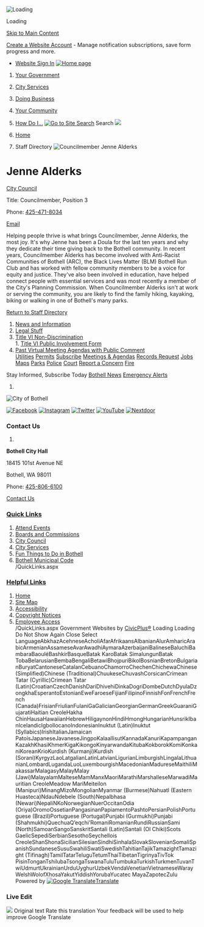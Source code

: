   ![Loading](images//Users/michelle/open-data3/data_source/wa/bothell/cache/www.bothellwa.gov_Directory.aspx_EID_326/images/f670a106ac58a1cee931fe95351d090f97234233aa7fbc3e28e6c0560a41fa10.gif) 

Loading

  [Skip to Main Content](https://www.bothellwa.gov/Directory.aspx?EID=326/#contentarea)  

 [Create a Website Account](https://www.bothellwa.gov/MyAccount/ProfileCreate)  - Manage notification subscriptions, save form progress and more.    

 *  [Website Sign In](https://www.bothellwa.gov/MyAccount) 
  [![Home page](images//Users/michelle/open-data3/data_source/wa/bothell/cache/www.bothellwa.gov_Directory.aspx_EID_326/images/3c1a6317ca14f7c7bb854f823194b1ed26b42704a9231ff6ddabedb648cbad40.png)](https://www.bothellwa.gov)  

 1.  [Your Government](https://www.bothellwa.gov/27/Your-Government) 
 1.  [City Services](https://www.bothellwa.gov/101/City-Services) 
 1.  [Doing Business](https://www.bothellwa.gov/35/Doing-Business) 
 1.  [Your Community](https://www.bothellwa.gov/148/Your-Community) 
 1.  [How Do I...](https://www.bothellwa.gov/9/How-Do-I) 
  [![Go to Site Search](images//Users/michelle/open-data3/data_source/wa/bothell/cache/www.bothellwa.gov_Directory.aspx_EID_326/images/ff355da16924a66c5ea3061c0a925f3754bfd38a1b3274b84d8738c5ce0cba13.png)](https://www.bothellwa.gov/Search/Results) Search  ![](images//Users/michelle/open-data3/data_source/wa/bothell/cache/www.bothellwa.gov_Directory.aspx_EID_326/images/339884b6a9b6ce9b50ae87d1ebe22e32dc95eac4134e0690211edf1cb552d392.jpg)  

 1.  [Home](https://www.bothellwa.gov) 
 1. Staff Directory
  ![Councilmember Jenne Alderks](images//Users/michelle/open-data3/data_source/wa/bothell/cache/www.bothellwa.gov_Directory.aspx_EID_326/images/ced2dca1cb436da83528d6582b3e2bed7fe046730d5b12ecbbc30372c2891f26.jpg)  

# Jenne Alderks

   [City Council](https://www.bothellwa.gov/Directory.aspx?DID=25) 

Title: Councilmember, Position 3

Phone: [425-471-8034]() 

 [Email](mailto:Jenne.Alderks@bothellwa.gov)  

Helping people thrive is what brings Councilmember, Jenne Alderks, the most joy. It's why Jenne has been a Doula for the last ten years and why they dedicate their time giving back to the Bothell community. In recent years, Councilmember Alderks has become involved with Anti-Racist Communities of Bothell (ARC), the Black Lives Matter (BLM) Bothell Run Club and has worked with fellow community members to be a voice for equity and justice. They've also been involved in education, have helped connect people with essential services and was most recently a member of the City's Planning Commission. When Councilmember Alderks isn't at work or serving the community, you are likely to find the family hiking, kayaking, biking or walking in one of Bothell's many parks.

   

 [Return to Staff Directory](https://www.bothellwa.gov/Directory.aspx) 

 1.   [News and Information](https://www.bothellwa.gov/248/News-and-Information)  
 1.   [Legal Stuff](https://www.bothellwa.gov/705/Legal-Stuff)  
 1.   [Title VI Non-Discrimination](https://www.bothellwa.gov/761/Title-VI-Non-Discrimination)  [](https://www.bothellwa.gov/Directory.aspx?EID=326)  
    1.   [Title VI Public Involvement Form](https://www.bothellwa.gov/2128/Title-VI-Public-Involvement-Form)  
 1.   [Past Virtual Meeting Agendas with Public Comment](http://weblink.bothellwa.gov/weblink/Browse.aspx?id=326834&dbid=0&cr=1)  
  [Utilities](https://www.bothellwa.gov/808/Utilities)   [Permits](https://www.bothellwa.gov/337/Permit-Center)   [Subscribe](https://www.bothellwa.gov/list.aspx)   [Meetings & Agendas](https://www.bothellwa.gov/AgendaCenter)   [Records Request](https://bothellwa.mycusthelp.com/WEBAPP/_rs/(S(pyhfykehjvgohubijgzjgggn))/SupportHome.aspx)   [Jobs](http://agency.governmentjobs.com/bothellwa/default.cfm)   [Maps](https://www.bothellwa.gov/233/Maps-GIS)   [Parks](https://www.bothellwa.gov/249/Parks-Recreation)   [Police](https://www.bothellwa.gov/266/Police-Department)   [Court](https://www.bothellwa.gov/1553/Visit-the-Court)   [Report a Concern](https://www.bothellwa.gov/FormCenter/Customer-Action-Request-12/Customer-Action-Request-286)   [Fire](http://www.ci.bothell.wa.us/415/Fire-Department)   [](https://www.bothellwa.gov/Directory.aspx?EID=326)  [](https://www.bothellwa.gov/Directory.aspx?EID=326) 

 Stay Informed, Subscribe Today  [Bothell News](https://www.bothellwa.gov/civicalerts.aspx)   [Emergency Alerts](https://www.bothellwa.gov/1261/Emergency-Alerts)  

 1.    

 ![City of Bothell](images//ImageRepository/Document?documentId=16715)    

  [![Facebook](images//ImageRepository/Document?documentID=16717)](https://www.bothellwa.gov/facebook)   [![Instagram](images//ImageRepository/Document?documentID=16718)](https://www.bothellwa.gov/instagram)   [![Twitter](images//ImageRepository/Document?documentID=16725)](https://www.bothellwa.gov/twitter)   [![YouTube](images//ImageRepository/Document?documentID=16728)](https://www.bothellwa.gov/youtube)   [![Nextdoor](images//ImageRepository/Document?documentID=16720)](https://www.bothellwa.gov/nixle)  

### Contact Us

 1.    

 __Bothell City Hall__    

18415 101st Avenue NE   

Bothell, WA 98011   

Phone: [425-806-6100]()    

 [Contact Us](https://www.bothellwa.gov/directory.aspx)    

###  [Quick Links](https://www.bothellwa.gov/QuickLinks.aspx?CID=76,70) 

 1.  [Attend Events](https://www.bothellwa.gov/calendar.aspx?CID=23,)  
 1.  [Boards and Commissions](https://www.bothellwa.gov/263/Boards-Commissions)  
 1.  [City Council](https://www.bothellwa.gov/261/City-Council)  
 1.  [City Services](https://www.bothellwa.gov/101/Services)  
 1.  [Fun Things to Do in Bothell](http://www.explorebothell.com/)  
 1.  [Bothell Municipal Code](http://www.codepublishing.com/WA/Bothell/)  
 /QuickLinks.aspx 

###  [Helpful Links](https://www.bothellwa.gov/QuickLinks.aspx?CID=38) 

 1.  [Home](https://www.bothellwa.gov)  
 1.  [Site Map](https://www.bothellwa.gov/sitemap)  
 1.  [Accessibility](https://www.bothellwa.gov/Accessibility)  
 1.  [Copyright Notices](https://www.bothellwa.gov/site/copyright)  
 1.  [Employee Access](http://www.bothellwa.gov/72/Intranet)  
 /QuickLinks.aspx Government Websites by [CivicPlus®](https://connect.civicplus.com/referral)  Loading Loading Do Not Show Again Close Select LanguageAbkhazAcehneseAcholiAfarAfrikaansAlbanianAlurAmharicArabicArmenianAssameseAvarAwadhiAymaraAzerbaijaniBalineseBaluchiBambaraBaouléBashkirBasqueBatak KaroBatak SimalungunBatak TobaBelarusianBembaBengaliBetawiBhojpuriBikolBosnianBretonBulgarianBuryatCantoneseCatalanCebuanoChamorroChechenChichewaChinese (Simplified)Chinese (Traditional)ChuukeseChuvashCorsicanCrimean Tatar (Cyrillic)Crimean Tatar (Latin)CroatianCzechDanishDariDhivehiDinkaDogriDombeDutchDyulaDzongkhaEsperantoEstonianEweFaroeseFijianFilipinoFinnishFonFrenchFrench (Canada)FrisianFriulianFulaniGaGalicianGeorgianGermanGreekGuaraniGujaratiHaitian CreoleHakha ChinHausaHawaiianHebrewHiligaynonHindiHmongHungarianHunsrikIbanIcelandicIgboIlocanoIndonesianInuktut (Latin)Inuktut (Syllabics)IrishItalianJamaican PatoisJapaneseJavaneseJingpoKalaallisutKannadaKanuriKapampanganKazakhKhasiKhmerKigaKikongoKinyarwandaKitubaKokborokKomiKonkaniKoreanKrioKurdish (Kurmanji)Kurdish (Sorani)KyrgyzLaoLatgalianLatinLatvianLigurianLimburgishLingalaLithuanianLombardLugandaLuoLuxembourgishMacedonianMadureseMaithiliMakassarMalagasyMalayMalay (Jawi)MalayalamMalteseMamManxMaoriMarathiMarshalleseMarwadiMauritian CreoleMeadow MariMeiteilon (Manipuri)MinangMizoMongolianMyanmar (Burmese)Nahuatl (Eastern Huasteca)NdauNdebele (South)Nepalbhasa (Newari)NepaliNKoNorwegianNuerOccitanOdia (Oriya)OromoOssetianPangasinanPapiamentoPashtoPersianPolishPortuguese (Brazil)Portuguese (Portugal)Punjabi (Gurmukhi)Punjabi (Shahmukhi)QuechuaQʼeqchiʼRomaniRomanianRundiRussianSami (North)SamoanSangoSanskritSantali (Latin)Santali (Ol Chiki)Scots GaelicSepediSerbianSesothoSeychellois CreoleShanShonaSicilianSilesianSindhiSinhalaSlovakSlovenianSomaliSpanishSundaneseSusuSwahiliSwatiSwedishTahitianTajikTamazightTamazight (Tifinagh)TamilTatarTeluguTetumThaiTibetanTigrinyaTivTok PisinTonganTshilubaTsongaTswanaTuluTumbukaTurkishTurkmenTuvanTwiUdmurtUkrainianUrduUyghurUzbekVendaVenetianVietnameseWarayWelshWolofXhosaYakutYiddishYorubaYucatec MayaZapotecZulu Powered by  [![Google Translate](images//Users/michelle/open-data3/data_source/wa/bothell/cache/www.bothellwa.gov_Directory.aspx_EID_326/images/3f3f3a8d0882c4edd13c1755632554f3042dd0f45af91da1e753b94d76c2513f.png)Translate](https://translate.google.com)  

### Live Edit

 [](https://www.bothellwa.gov)   ![](images/https://fonts.gstatic.com/s/i/productlogos/translate/v14/24px.svg)  Original text Rate this translation Your feedback will be used to help improve Google Translate 